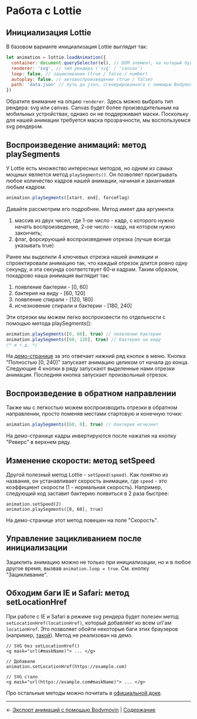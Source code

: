 # Работа с Lottie

## Инициализация Lottie

В базовом варианте инициализация Lottie выглядит так:

```js
let animation = lottie.loadAnimation({
  container: document.querySelector(el), // DOM элемент, на который будет повешен Lottie
  renderer: 'svg', // тип рендера ('svg' / 'canvas')
  loop: false, // зацикливание (true / false / number)
  autoplay: false, // автовоспроизведение (true / false)
  path: 'data.json' // путь до json, сгенерированного с помощью Bodymovin
})
```

Обратите внимание на опцию `renderer`. Здесь можно выбрать тип рендера: svg или canvas. Canvas будет более производительным на мобильных устройствах, однако он не поддерживает маски. Поскольку для нашей анимации требуется маска прозрачности, мы воспользуемся svg рендером.

## Воспроизведение анимаций: метод playSegments

У Lottie есть множество интересных методов, но одним из самых мощных является метод `playSegments()`. Он позволяет проигрывать любое количество кадров нашей анимации, начиная и заканчивая любым кадром.

```js
animation.playSegments([start, end], forceFlag)
```

Давайте рассмотрим его подробнее. Метод имеет два аргумента: 
1. массив из двух чисел, где 1-ое число - кадр, с которого нужно начать воспроизведение, 2-ое число - кадр, на котором нужно закончить;
1. флаг, форсирующий воспроизведение отрезка (лучше всегда указывать true)

Ранее мы выделили 4 ключевых отрезка нашей анимации и спроектировали анимацию так, что каждый отрезок длится ровно одну секунду, и эта секунда соответствует 60-и кадрам. Таким образом, покадрово наша анимация выглядит так:

1. появление бактерии - [0, 60]
1. бактерия на виду - [60, 120]
1. появление спирали - [120, 180]
1. исчезновение спирали и бактерии - [180, 240]

Эти отрезки мы можем легко воспроизвести по отдельности с помощью метода playSegments():

```js
animation.playSegments([0, 60], true) // появление бактерии
animation.playSegments([60, 120], true) // бактерия на виду
/* и т.д. */
```

На [демо-странице](https://ncer.github.io/bodymovin-lottie-tutorial/) за это отвечает нижний ряд кнопок в меню. Кнопка "Полностью [0, 240]" запускает анимацию целиком от начала до конца. Следующие 4 кнопки в ряду запускают выделенные нами отрезки анимации. Последняя кнопка запускает произвольный отрезок.

## Воспроизведение в обратном направлении

Также мы с легкостью можем воспроизводить отрезки в обратном направлении, просто поменяв местами стартовую и конечную точки:

```js
animation.playSegments([60, 0], true) // бактерия исчезнет
```

На демо-странице кадры инвертируются после нажатия на кнопку "Реверс" в верхнем ряду.

## Изменение скорости: метод setSpeed

Другой полезный метод Lottie - `setSpeed(speed)`. Как понятно из названия, он устанавливает скорость анимации, где `speed` - это коэффициент скорости (1 - нормальная скорость). Например, следующий код заставит бактерию появиться в 2 раза быстрее:

```
animation.setSpeed(2)
animation.playSegments([0, 60], true)
```

На демо-странице этот метод повешен на поле "Скорость".

## Управление зацикливанием после инициализации

Зациклить анимацию можно не только при инициализации, но и в любое другое время, вызвав `animation.loop = true`. См. кнопку "Зацикливание".

## Обходим баги IE и Safari: метод setLocationHref

При работе с IE и Safari в режиме svg рендера будет полезен метод `setLocationHref(locationHref)`, который добавляет ко всем url'ам `locationHref`. Это позволяет обойти некоторые баги этих браузеров (например, [такой](https://github.com/airbnb/lottie-web/issues/360)). Метод не реализован на демо.

```
// SVG без setLocationHref()
<g mask="url(#maskName)"> ... </g>

// Добавили
animation.setLocationHref(https://example.com)

// SVG стало
<g mask="url(https://example.com#maskName)"> ... </g>
```

Про остальные методы можно почитать в [официальной доке](http://airbnb.io/lottie/web/getting-started.html#usage).

---

&larr; [Экспорт анимаций с помощью Bodymovin](/tutorial/5-bodymovin-export.md) | 
[Содержание](/README.md#содержание)